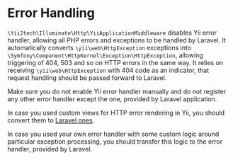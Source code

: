Error Handling
==============

`\Yii2tech\Illuminate\Http\YiiApplicationMiddleware` disables Yii error handler, allowing all PHP errors and exceptions
to be handled by Laravel. It automatically converts `\yii\web\HttpException` exceptions into `\Symfony\Component\HttpKernel\Exception\HttpException`,
allowing triggering of 404, 503 and so on HTTP errors in the same way. It relies on receiving `\yii\web\HttpException`
with 404 code as an indicator, that request handling should be passed forward to Laravel.

Make sure you do not enable Yii error handler manually and do not register any other error handler except the one, provided
by Laravel application.

In case you used custom views for HTTP error rendering in Yii, you should convert them to [Laravel ones](https://laravel.com/docs/6.0/errors#custom-http-error-pages).

In case you used your own error handler with some custom logic around particular exception processing, you should transfer
this logic to the error handler, provided by Laravel.
